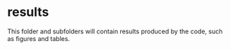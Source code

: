 # results

This folder and subfolders will contain results produced by the code, such as figures and tables.
